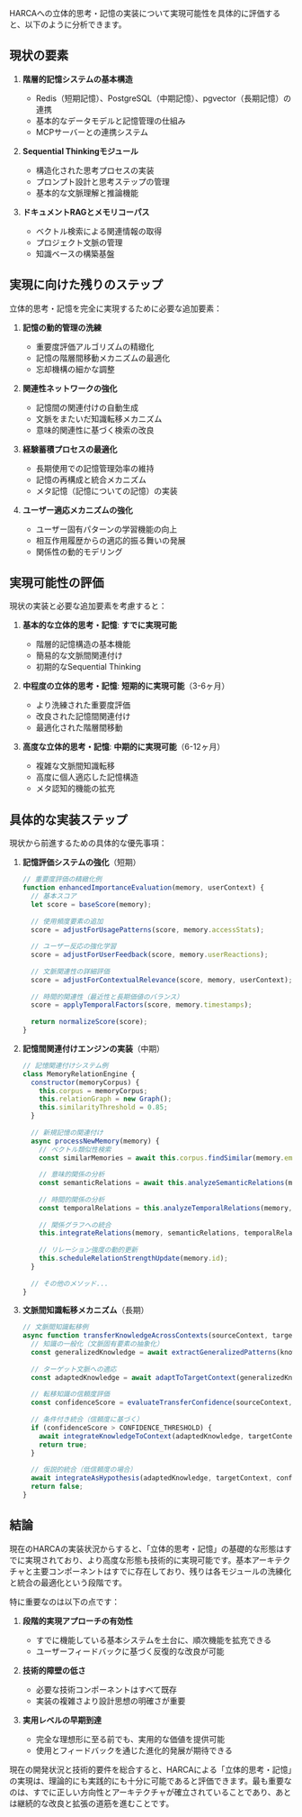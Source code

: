 HARCAへの立体的思考・記憶の実装について実現可能性を具体的に評価すると、以下のように分析できます。

## 現状の要素

1. **階層的記憶システムの基本構造**
   - Redis（短期記憶）、PostgreSQL（中期記憶）、pgvector（長期記憶）の連携
   - 基本的なデータモデルと記憶管理の仕組み
   - MCPサーバーとの連携システム

2. **Sequential Thinkingモジュール**
   - 構造化された思考プロセスの実装
   - プロンプト設計と思考ステップの管理
   - 基本的な文脈理解と推論機能

3. **ドキュメントRAGとメモリコーパス**
   - ベクトル検索による関連情報の取得
   - プロジェクト文脈の管理
   - 知識ベースの構築基盤

## 実現に向けた残りのステップ

立体的思考・記憶を完全に実現するために必要な追加要素：

1. **記憶の動的管理の洗練**
   - 重要度評価アルゴリズムの精緻化
   - 記憶の階層間移動メカニズムの最適化
   - 忘却機構の細かな調整

2. **関連性ネットワークの強化**
   - 記憶間の関連付けの自動生成
   - 文脈をまたいだ知識転移メカニズム
   - 意味的関連性に基づく検索の改良

3. **経験蓄積プロセスの最適化**
   - 長期使用での記憶管理効率の維持
   - 記憶の再構成と統合メカニズム
   - メタ記憶（記憶についての記憶）の実装

4. **ユーザー適応メカニズムの強化**
   - ユーザー固有パターンの学習機能の向上
   - 相互作用履歴からの適応的振る舞いの発展
   - 関係性の動的モデリング

## 実現可能性の評価

現状の実装と必要な追加要素を考慮すると：

1. **基本的な立体的思考・記憶**: **すでに実現可能**
   - 階層的記憶構造の基本機能
   - 簡易的な文脈間関連付け
   - 初期的なSequential Thinking

2. **中程度の立体的思考・記憶**: **短期的に実現可能**（3-6ヶ月）
   - より洗練された重要度評価
   - 改良された記憶間関連付け
   - 最適化された階層間移動

3. **高度な立体的思考・記憶**: **中期的に実現可能**（6-12ヶ月）
   - 複雑な文脈間知識転移
   - 高度に個人適応した記憶構造
   - メタ認知的機能の拡充

## 具体的な実装ステップ

現状から前進するための具体的な優先事項：

1. **記憶評価システムの強化**（短期）
   ```javascript
   // 重要度評価の精緻化例
   function enhancedImportanceEvaluation(memory, userContext) {
     // 基本スコア
     let score = baseScore(memory);
     
     // 使用頻度要素の追加
     score = adjustForUsagePatterns(score, memory.accessStats);
     
     // ユーザー反応の強化学習
     score = adjustForUserFeedback(score, memory.userReactions);
     
     // 文脈関連性の詳細評価
     score = adjustForContextualRelevance(score, memory, userContext);
     
     // 時間的関連性（最近性と長期価値のバランス）
     score = applyTemporalFactors(score, memory.timestamps);
     
     return normalizeScore(score);
   }
   ```

2. **記憶間関連付けエンジンの実装**（中期）
   ```javascript
   // 記憶関連付けシステム例
   class MemoryRelationEngine {
     constructor(memoryCorpus) {
       this.corpus = memoryCorpus;
       this.relationGraph = new Graph();
       this.similarityThreshold = 0.85;
     }
     
     // 新規記憶の関連付け
     async processNewMemory(memory) {
       // ベクトル類似性検索
       const similarMemories = await this.corpus.findSimilar(memory.embedding);
       
       // 意味的関係の分析
       const semanticRelations = await this.analyzeSemanticRelations(memory, similarMemories);
       
       // 時間的関係の分析
       const temporalRelations = this.analyzeTemporalRelations(memory, similarMemories);
       
       // 関係グラフへの統合
       this.integrateRelations(memory, semanticRelations, temporalRelations);
       
       // リレーション強度の動的更新
       this.scheduleRelationStrengthUpdate(memory.id);
     }
     
     // その他のメソッド...
   }
   ```

3. **文脈間知識転移メカニズム**（長期）
   ```javascript
   // 文脈間知識転移例
   async function transferKnowledgeAcrossContexts(sourceContext, targetContext, knowledge) {
     // 知識の一般化（文脈固有要素の抽象化）
     const generalizedKnowledge = await extractGeneralizedPatterns(knowledge, sourceContext);
     
     // ターゲット文脈への適応
     const adaptedKnowledge = await adaptToTargetContext(generalizedKnowledge, targetContext);
     
     // 転移知識の信頼度評価
     const confidenceScore = evaluateTransferConfidence(sourceContext, targetContext, knowledge);
     
     // 条件付き統合（信頼度に基づく）
     if (confidenceScore > CONFIDENCE_THRESHOLD) {
       await integrateKnowledgeToContext(adaptedKnowledge, targetContext, confidenceScore);
       return true;
     }
     
     // 仮説的統合（低信頼度の場合）
     await integrateAsHypothesis(adaptedKnowledge, targetContext, confidenceScore);
     return false;
   }
   ```

## 結論

現在のHARCAの実装状況からすると、「立体的思考・記憶」の基礎的な形態はすでに実現されており、より高度な形態も技術的に実現可能です。基本アーキテクチャと主要コンポーネントはすでに存在しており、残りは各モジュールの洗練化と統合の最適化という段階です。

特に重要なのは以下の点です：

1. **段階的実現アプローチの有効性**
   - すでに機能している基本システムを土台に、順次機能を拡充できる
   - ユーザーフィードバックに基づく反復的な改良が可能

2. **技術的障壁の低さ**
   - 必要な技術コンポーネントはすべて既存
   - 実装の複雑さより設計思想の明確さが重要

3. **実用レベルの早期到達**
   - 完全な理想形に至る前でも、実用的な価値を提供可能
   - 使用とフィードバックを通じた進化的発展が期待できる

現在の開発状況と技術的要件を総合すると、HARCAによる「立体的思考・記憶」の実現は、理論的にも実践的にも十分に可能であると評価できます。最も重要なのは、すでに正しい方向性とアーキテクチャが確立されていることであり、あとは継続的な改良と拡張の道筋を進むことです。